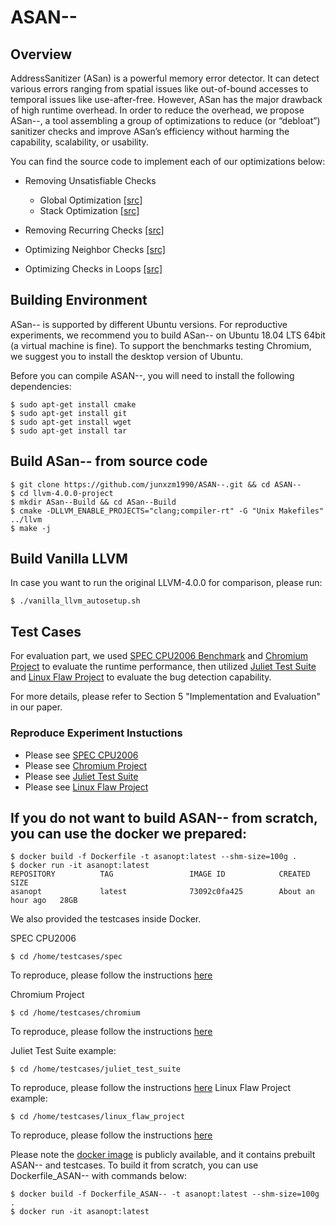 # ASAN--

## Overview
AddressSanitizer (ASan) is a powerful memory error detector. It can detect various errors ranging from spatial issues like out-of-bound accesses to temporal issues like use-after-free. However, ASan has the major drawback of high runtime overhead. In order to reduce the overhead, we propose ASan--, a tool assembling a group of optimizations to reduce (or “debloat”) sanitizer checks and improve ASan’s efficiency without harming the capability, scalability, or usability.

You can find the source code to implement each of our optimizations below:

- Removing Unsatisfiable Checks

	- Global Optimization [[src]](https://github.com/junxzm1990/ASAN--/blob/64b72d964a1f1542f7341774980a43ddd6fbf189/llvm-4.0.0-project/llvm/lib/Transforms/Instrumentation/AddressSanitizer.cpp#L1385)
	- Stack Optimization [[src]](https://github.com/junxzm1990/ASAN--/blob/64b72d964a1f1542f7341774980a43ddd6fbf189/llvm-4.0.0-project/llvm/lib/Transforms/Instrumentation/AddressSanitizer.cpp#L1404)

- Removing Recurring Checks [[src]](https://github.com/junxzm1990/ASAN--/blob/64b72d964a1f1542f7341774980a43ddd6fbf189/llvm-4.0.0-project/llvm/lib/Transforms/Instrumentation/AddressSanitizer.cpp#L3212)

- Optimizing Neighbor Checks [[src]](https://github.com/junxzm1990/ASAN--/blob/64b72d964a1f1542f7341774980a43ddd6fbf189/llvm-4.0.0-project/llvm/lib/Transforms/Instrumentation/AddressSanitizer.cpp#L3217)

- Optimizing Checks in Loops [[src]](https://github.com/junxzm1990/ASAN--/blob/64b72d964a1f1542f7341774980a43ddd6fbf189/llvm-4.0.0-project/llvm/lib/Transforms/Instrumentation/AddressSanitizer.cpp#L3220)

## Building Environment
ASan-- is supported by different Ubuntu versions. For reproductive experiments, we recommend you to build ASan-- on Ubuntu 18.04 LTS 64bit (a virtual machine is fine). To support the benchmarks testing Chromium, we suggest you to install the desktop version of Ubuntu.

Before you can compile ASAN--, you will need to install the following dependencies:
```
$ sudo apt-get install cmake
$ sudo apt-get install git
$ sudo apt-get install wget
$ sudo apt-get install tar
```

## Build ASan-- from source code
```
$ git clone https://github.com/junxzm1990/ASAN--.git && cd ASAN--
$ cd llvm-4.0.0-project
$ mkdir ASan--Build && cd ASan--Build
$ cmake -DLLVM_ENABLE_PROJECTS="clang;compiler-rt" -G "Unix Makefiles" ../llvm
$ make -j
```

## Build Vanilla LLVM
In case you want to run the original LLVM-4.0.0 for comparison, please run:
```
$ ./vanilla_llvm_autosetup.sh
```
## Test Cases
For evaluation part, we used [SPEC CPU2006 Benchmark](https://www.spec.org/cpu2006/) and [Chromium Project](https://www.chromium.org/Home) to evaluate the runtime performance, then utilized [Juliet Test Suite](https://samate.nist.gov/SRD/testsuite.php) and [Linux Flaw Project](https://github.com/mudongliang/LinuxFlaw) to evaluate the bug detection capability. 

For more details, please refer to Section 5 "Implementation and Evaluation" in our paper. 

### Reproduce Experiment Instuctions
- Please see [SPEC CPU2006](https://github.com/junxzm1990/ASAN--/tree/master/testcases/spec)
- Please see [Chromium Project](https://github.com/junxzm1990/ASAN--/tree/master/testcases/chromium)
- Please see [Juliet Test Suite](https://github.com/junxzm1990/ASAN--/tree/master/testcases/juliet_test_suite)
- Please see [Linux Flaw Project](https://github.com/junxzm1990/ASAN--/tree/master/testcases/linux_flaw_project)

## If you do not want to build ASAN-- from scratch, you can use the docker we prepared:
```console
$ docker build -f Dockerfile -t asanopt:latest --shm-size=100g .
$ docker run -it asanopt:latest
REPOSITORY          TAG                 IMAGE ID            CREATED             SIZE
asanopt             latest              73092c0fa425        About an hour ago   28GB
```
We also provided the testcases inside Docker.

SPEC CPU2006
```
$ cd /home/testcases/spec
```
To reproduce, please follow the instructions [here](https://github.com/junxzm1990/ASAN--/tree/master/testcases/spec)

Chromium Project
```
$ cd /home/testcases/chromium
```
To reproduce, please follow the instructions [here](https://github.com/junxzm1990/ASAN--/tree/master/testcases/chromium)

Juliet Test Suite example:
```
$ cd /home/testcases/juliet_test_suite
```
To reproduce, please follow the instructions [here](https://github.com/junxzm1990/ASAN--/tree/master/testcases/juliet_test_suite)
Linux Flaw Project example:
```
$ cd /home/testcases/linux_flaw_project
```
To reproduce, please follow the instructions [here](https://github.com/junxzm1990/ASAN--/tree/master/testcases/linux_flaw_project)

Please note the [docker image](https://hub.docker.com/r/yzhang71/asanopt) is publicly available, and it contains prebuilt ASAN-- and testcases. To build it from scratch, you can use Dockerfile_ASAN-- with commands below:
```
$ docker build -f Dockerfile_ASAN-- -t asanopt:latest --shm-size=100g .
$ docker run -it asanopt:latest
```
